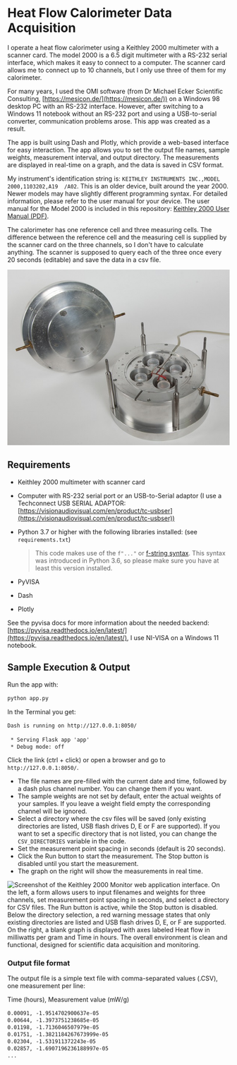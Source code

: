# Heat Flow Calorimeter Data Acquisition

I operate a heat flow calorimeter using a Keithley 2000 multimeter with a scanner card. The model 2000 is a 6.5 digit multimeter with a RS-232 serial interface, which makes it easy to connect to a computer. The scanner card allows me to connect up to 10 channels, but I only use three of them for my calorimeter.

For many years, I used the OMI software (from Dr Michael Ecker Scientific Consulting, [https://mesicon.de/](https://mesicon.de/)) on a Windows 98 desktop PC with an RS-232 interface. However, after switching to a Windows 11 notebook without an RS-232 port and using a USB-to-serial converter, communication problems arose. This app was created as a result.

The app is built using Dash and Plotly, which provide a web-based interface for easy interaction. The app allows you to set the output file names, sample weights, measurement interval, and output directory. The measurements are displayed in real-time on a graph, and the data is saved in CSV format.

My instrument's identification string is: `KEITHLEY INSTRUMENTS INC.,MODEL 2000,1103202,A19  /A02`. This is an older device, built around the year 2000. Newer models may have slightly different programming syntax. For detailed information, please refer to the user manual for your device. The user manual for the Model 2000 is included in this repository: [Keithley 2000 User Manual (PDF)](Keithley%202000%20User%20Manual.pdf).

The calorimeter has one reference cell and three measuring cells. The difference between the reference cell and the measuring cell is supplied by the scanner card on the three channels, so I don't have to calculate anything. The scanner is supposed to query each of the three once every 20 seconds (editable) and save the data in a csv file.

![Calorimeter assembly with cylindrical metal housing shown open to reveal four sample containers inside the lower section. The upper section is placed to the side. The setup is situated on a plain white background, emphasizing a clean laboratory environment. No visible text is present in the image. The scene conveys a neutral, scientific tone focused on precision instrumentation.](Calorimeter.jpg)

## Requirements

- Keithley 2000 multimeter with scanner card
- Computer with RS-232 serial port or an USB-to-Serial adaptor (I use a Techconnect USB SERIAL ADAPTOR: [https://visionaudiovisual.com/en/product/tc-usbser](https://visionaudiovisual.com/en/product/tc-usbser))
- Python 3.7 or higher with the following libraries installed: (see `requirements.txt`)

    > This code makes use of the `f"..."` or [f-string syntax](https://www.python.org/dev/peps/pep-0498/). This syntax was introduced in Python 3.6, so please make sure you have at least this version installed.

- PyVISA
- Dash
- Plotly

See the pyvisa docs for more information about the needed backend: [https://pyvisa.readthedocs.io/en/latest/](https://pyvisa.readthedocs.io/en/latest/), I use NI-VISA on a Windows 11 notebook.

## Sample Execution & Output

Run the app with:

```bash
python app.py
```

In the Terminal you get:

```text
Dash is running on http://127.0.0.1:8050/

 * Serving Flask app 'app'
 * Debug mode: off
 ```

Click the link (ctrl + click) or open a browser and go to `http://127.0.0.1:8050/`.

- The file names are pre-filled with the current date and time, followed by a dash plus channel number. You can change them if you want.
- The sample weights are not set by default, enter the actual weights of your samples. If you leave a weight field empty the corresponding channel will be ignored.
- Select a directory where the csv files will be saved (only existing directories are listed, USB flash drives D, E or F are supported). If you want to set a specific directory that is not listed, you can change the `CSV_DIRECTORIES` variable in the code.
- Set the measurement point spacing in seconds (default is 20 seconds).
- Click the Run button to start the measurement. The Stop button is disabled until you start the measurement.
- The graph on the right will show the measurements in real time.

![Screenshot of the Keithley 2000 Monitor web application interface. On the left, a form allows users to input filenames and weights for three channels, set measurement point spacing in seconds, and select a directory for CSV files. The Run button is active, while the Stop button is disabled. Below the directory selection, a red warning message states that only existing directories are listed and USB flash drives D, E, or F are supported. On the right, a blank graph is displayed with axes labeled Heat flow in milliwatts per gram and Time in hours. The overall environment is clean and functional, designed for scientific data acquisition and monitoring.](image.png)


### Output file format

The output file is a simple text file with comma-separated values (.CSV), one measurement per line:

Time (hours), Measurement value (mW/g)

```text
0.00091, -1.9514702900637e-05
0.00644, -1.3973751238685e-05
0.01198, -1.7136046507979e-05
0.01751, -1.3821184267673999e-05
0.02304, -1.531911372243e-05
0.02857, -1.6907196236188997e-05
... 
```

## 
